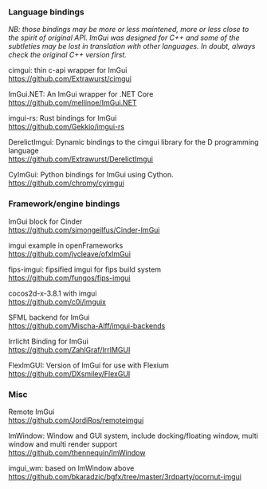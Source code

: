 ### Language bindings

_NB: those bindings may be more or less maintened, more or less close to the spirit of original API. ImGui was designed for C++ and some of the subtleties may be lost in translation with other languages. In doubt, always check the original C++ version first._

cimgui: thin c-api wrapper for ImGui
<br>https://github.com/Extrawurst/cimgui

ImGui.NET: An ImGui wrapper for .NET Core
<br>https://github.com/mellinoe/ImGui.NET

imgui-rs: Rust bindings for ImGui
<br>https://github.com/Gekkio/imgui-rs

DerelictImgui: Dynamic bindings to the cimgui library for the D programming language
<br>https://github.com/Extrawurst/DerelictImgui

CyImGui: Python bindings for ImGui using Cython.
<br>https://github.com/chromy/cyimgui

### Framework/engine bindings

ImGui block for Cinder
<br>https://github.com/simongeilfus/Cinder-ImGui

imgui example in openFrameworks
<br>https://github.com/jvcleave/ofxImGui

fips-imgui: fipsified imgui for fips build system
<br>https://github.com/fungos/fips-imgui

cocos2d-x-3.8.1 with imgui
<br>https://github.com/c0i/imguix

SFML backend for ImGui
<br>https://github.com/Mischa-Alff/imgui-backends

Irrlicht Binding for ImGui
<br>https://github.com/ZahlGraf/IrrIMGUI

FlexImGUI: Version of ImGui for use with Flexium
<br>https://github.com/DXsmiley/FlexGUI
### Misc

Remote ImGui
<br>https://github.com/JordiRos/remoteimgui

ImWindow: Window and GUI system, include docking/floating window, multi window and multi render support
<br>https://github.com/thennequin/ImWindow

imgui_wm: based on ImWindow above
<br>https://github.com/bkaradzic/bgfx/tree/master/3rdparty/ocornut-imgui